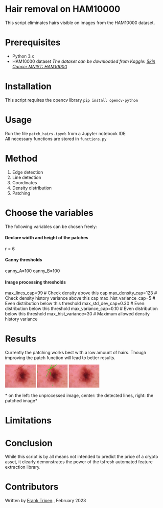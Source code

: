
# Hair removal on HAM10000
This script eliminates hairs visible on images from the HAM10000 dataset. 

# Prerequisites 

- Python 3.x
- HAM10000 dataset 
*The dataset can be downloaded from Kaggle: [Skin Cancer MNIST: HAM10000
](https://www.kaggle.com/datasets/kmader/skin-cancer-mnist-ham10000)*

# Installation

This script requires the opencv library
`pip install opencv-python`

# Usage

Run the file `patch_hairs.ipynb` from a Jupyter notebook IDE<br>
All necessary functions are stored in `functions.py`

# Method
1. Edge detection
2. Line detection
3. Coordinates
4. Density distribution
5. Patching

# Choose the variables
The following variables can be chosen freely:

#### Declare width and height of the patches
r = 6
#### Canny thresholds
canny_A=100 
canny_B=100

#### Image processing thresholds
max_lines_cap=99 # Check density above this cap
max_density_cap=123 # Check density history variance above this cap
max_hist_variance_cap=5 # Even distribution below this threshold
max_std_dev_cap=0.30 # Even distribution below this threshold
max_variance_cap=0.10 # Even distribution below this threshold
max_hist_variance=30 # Maximum allowed density history variance

# Results

Currently the patching works best with a low amount of hairs. Though improving the patch function will lead to better results.

<p float="left">
  <img src="https://github.com/Francode77/hair_removal_ham10000/blob/main/assets/OISIC_0024306.jpg" width="100" />
  <img src="https://github.com/Francode77/hair_removal_ham10000/blob/main/assets/pISIC_0024306.jpg" width="100" /> 
  <img src="https://github.com/Francode77/hair_removal_ham10000/blob/main/assets/ISIC_0024306.jpg" width="100" />
</p> 
* on the left: the unprocessed image, center: the detected lines, right: the patched image*

# Limitations

 
# Conclusion

While this script is by all means not intended to predict the price of a crypto asset, it clearly demonstrates the power of the tsfresh automated feature extraction library.

# Contributors

Written by [Frank Trioen](https://www.linkedin.com/in/frank-trioen-21b71135) , February 2023
 